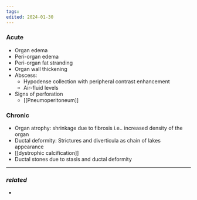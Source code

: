 ```yaml
---
tags: 
edited: 2024-01-30
---
```

### Acute
- Organ edema
- Peri-organ edema
- Peri-organ fat stranding
- Organ wall thickening
- Abscess: 
	- Hypodense collection with peripheral contrast enhancement 
	- Air-fluid levels
- Signs of perforation
	- [[Pneumoperitoneum]] 

### Chronic
- Organ atrophy: shrinkage due to fibrosis i.e.. increased density of the organ 
- Ductal deformity: Strictures and diverticula as chain of lakes appearance 
 - [[dystrophic calcification]] 
- Ductal stones due to stasis and ductal deformity

---
### *related*
- 